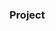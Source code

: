 ### Project































































































































































         









        





 































